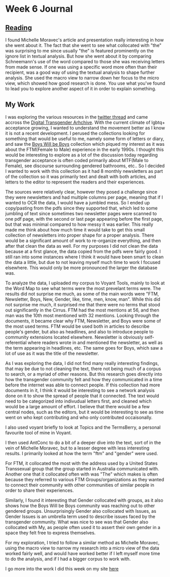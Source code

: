 # Week 6 Journal


## [Reading](http://historyinthecity.blogspot.com/2013/11/before-i-start-i-want-to-thank-people.html)

I found Michelle Moravec's article and presentation really interesting in how she went about it. The fact that she went to see what collocated with "the" was surprising to me since usually "the" is featured prominently on the ignore list in textual analysis. But how she went about it by comparing Schneemann's use of the word compared to those she was receiving letters from made sense. If one was using a specific word more often than their recipient, was a good way of using the textual analysis to shape further analysis. She used the macro view to narrow down her focus to the micro view, which showed how good research is done. You use what you've found to lead you to explore another aspect of it in order to explain something. 


## My Work

I was exploring the various resources in the [twitter thread](https://twitter.com/amaliasl/status/1245544256212807680) and came accross the [Digital Transgender Arhchive](https://www.digitaltransgenderarchive.net/). With the current climate of lgbtq+ acceptance growing, I wanted to understand the movement better as I know it is not a recent development. I perused the collections looking for something that would be useful to me, namely some form of letters or diary, and saw the [Boys Will be Boys](https://www.digitaltransgenderarchive.net/col/1r66j121q) collection which piqued my interest as it was about the FTM(Female to Male) experience in the early 1990s. I thought this would be interesting to explore as a lot of the discussion today regarding transgender acceptance is often coded primarily about MTF(Male to Female), see discourse surrounding gendered bathrooms, etc.. So I decided I wanted to work with this collection as it had 8 monthly newsletters as part of the collection so it was primarily text and dealt with both articles, and letters to the editor to represent the readers and their experiences.

The sources were relatively clear, however they posed a challenge since they were newsletters and had multiple columns per page, meaning that if I wanted to OCR the data, I would have a jumbled mess. So I ended up copy/pasting from the pdfs since they supported that, which led to some jumbling of text since sometimes two newsletter pages were scanned to one pdf page, with the second or last page appearing before the first page, but that was minimal compared to how messy it was earlier. This really made me think about how much time it would take to get this small collection of newsletters into proper shape for a proper analysis. There would be a significant amount of work to re-organize everything, and then after that clean the data as well. For my purposes I did not clean the data because at a first glance, the data copied from the pdfs were fairly good. I still ran into some instances where I think it would have been smart to clean the data a little, but due to not leaving myself much time to work I focused elsewhere. This would only be more pronounced the larger the database was.

To analyze the data, I uploaded my corpus to Voyant Tools, mainly to look at the Word Map to see what terms were the most prevelant terms were. The results did not surprise me much, as some of the main words were "FTM, Newsletter, Boys, New, Gender, like, time, men, know, man". While this did not surprise me much, it surprised me that there were no terms that stood out significantly in the Cirrus. FTM had the most mentions at 56, and then man was the 10th most mentioned with 32 mentions. Looking through the documents, it became clear why FTM, Newsletter, and Boys were some of the most used terms. FTM would be used both in articles to describe people's gender, but also as headlines, and also to introduce people to community extensions located elsewhere. Newsletter is obviously self-referential where readers wrote in and mentioned the newsletter, as well as the term appearing in headlines, etc. The same goes for Boys, which saw a lot of use as it was the title of the newsletter. 

As I was exploring the data, I did not find many really interesting findings, that may be due to not cleaning the text, there not being much of a corpus to search, or a myriad of other reasons. But this research goes directly into how the transgender community felt and how they communicated in a time before the internet was able to connect people. If this collection had more documents in it, I think it would be interesting to see a network analysis done on it to show the spread of people that it connected. The text would need to be categorized into indivudual letters first, and cleaned which would be a large amount of effort. I believe that there would be a few central nodes, such as the editors, but it would be interesting to see as time went on who kept contributing and who only contributed occaisonally. 

I also used voyant briefly to look at Topics and the TermsBerry, a personal favourite tool of mine in Voyant. 


I then used AntConc to do a bit of a deeper dive into the text, sort of in the vein of Michelle Moravec, but to a lesser degree with less interesting results. I primarily looked at how the term "ftm" and "gender" were used. 

For FTM, it collocated the most with the address used by a United States Transsexual group that the group started in Australia communicated with. Another one that it collocated often with was "The" which makes is often because they referred to various FTM Groups/organizations as they wanted to connect their community with other communities of similar people in order to share their experiences. 

Similarly, I found it interesting that Gender collocated with groups, as it also shows how the Boys Will be Boys community was reaching out to other gendered groups. Unsurprisingly Gender also collocated with Issues, as Gender Issues is an umbrella term used to describe issues faced by the transgender community. What was nice to see was that Gender also collocated with My, as people often used it to assert their own gender in a space they felt free to express themselves.


For my exploration, I tried to follow a similar method as Michelle Moravec, using the macro view to narrow my research into a micro view of the data worked fairly well, and would have worked better if I left myself more time to do the analysis, and if I had a bigger corpus to work with.

I go more into the work I did this week on my site [here](https://williamkohlman.github.io/William-Kohlman.github.io/Week6.html)

